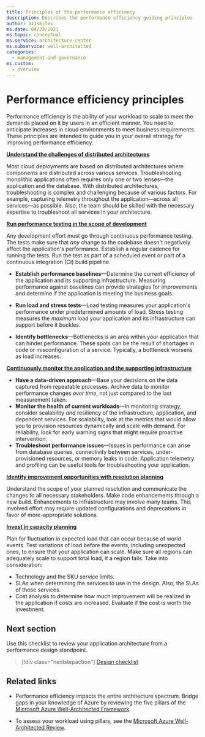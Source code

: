 ```yaml
---
title: Principles of the performance efficiency
description: Describes the performance efficiency guiding principles
author: a11smiles
ms.date: 04/23/2021
ms.topic: conceptual
ms.service: architecture-center
ms.subservice: well-architected
categories:
  - management-and-governance
ms.custom:
  - overview
---
```


# Performance efficiency principles
Performance efficiency is the ability of your workload to scale to meet the demands placed on it by users in an efficient manner. You need to anticipate increases in cloud environments to meet business requirements. These principles are intended to guide you in your overall strategy for improving performance efficiency.

[**Understand the challenges of distributed architectures**](design-distributed.md)

Most cloud deployments are based on distributed architectures where components are distributed across various services. Troubleshooting monolithic applications often requires only one or two lenses—the application and the database. With distributed architectures, troubleshooting is complex and challenging because of various factors. For example, capturing telemetry throughout the application—across all services—as possible. Also, the team should be skilled with the necessary expertise to troubleshoot all services in your architecture.

[**Run performance testing in the scope of development**](performance-test.md)

Any development effort must go through continuous performance testing. The tests make sure that _any_ change to the codebase doesn't negatively affect the application's performance. Establish a regular cadence for running the tests. Run the test as part of a scheduled event or part of a continuous integration (CI) build pipeline.

- **Establish performance baselines**&mdash;Determine the current efficiency of the application and its supporting infrastructure. Measuring performance against baselines can provide strategies for improvements and determine if the application is meeting the business goals.

- **Run load and stress tests**&mdash;Load testing measures your application's performance under predetermined amounts of load. Stress testing measures the _maximum_ load your application and its infrastructure can support before it buckles.

- **Identify bottlenecks**&mdash;Bottlenecks is an area within your application that can hinder performance. These spots can be the result of shortages in code or misconfiguration of a service. Typically, a bottleneck worsens as load increases.

[**Continuously monitor the application and the supporting infrastructure**](monitor.md)

- **Have a data-driven approach**&mdash;Base your decisions on the data captured from repeatable processes. Archive data to monitor performance changes  _over time_, not just compared to the last measurement taken.
- **Monitor the health of current workloads**&mdash;In monitoring strategy, consider scalability _and_ resiliency of the infrastructure, application, and dependent services. For scalability, look at the metrics that would allow you to provision resources dynamically and scale with demand. For reliability, look for early warning signs that might require proactive intervention.
- **Troubleshoot performance issues**&mdash;Issues in performance can arise from database queries, connectivity between services, under-provisioned resources, or memory leaks in code. Application telemetry and profiling can be useful tools for troubleshooting your application.

[**Identify improvement opportunities with resolution planning**](optimize.md)

Understand the scope of your planned resolution and communicate the changes to all necessary stakeholders. Make code enhancements through a new build. Enhancements to infrastructure may involve many teams. This involved effort may require updated configurations and deprecations in favor of more-appropriate solutions.

[**Invest in capacity planning**](design-capacity.md)

Plan for fluctuation in expected load that can occur because of world events. Test variations of load before the events, including unexpected ones, to ensure that your application can scale. Make sure all regions can adequately scale to support total load, if a region fails. Take into consideration:

- Technology and the SKU service limits.
- SLAs when determining the services to use in the design. Also, the SLAs of those services.
- Cost analysis to determine how much improvement will be realized in the application if costs are increased. Evaluate if the cost is worth the investment.

## Next section
Use this checklist to review your application architecture from a performance design standpoint.

> [!div class="nextstepaction"]
> [Design checklist](design-checklist.md)

## Related links
- Performance efficiency impacts the entire architecture spectrum. Bridge gaps in your knowledge of Azure by reviewing the five pillars of the [Microsoft Azure Well-Architected Framework](../index.md).

- To assess your workload using pillars, see the [Microsoft Azure Well-Architected Review](/assessments/?mode=pre-assessment&session=5c2bcc40-1c41-47b1-8729-1fba49dbe408).
